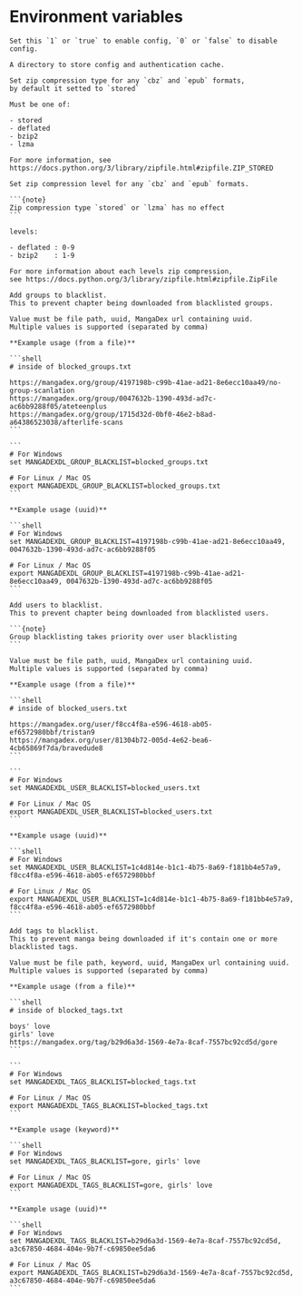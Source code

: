 # Environment variables

```{option} MANGADEXDL_CONFIG_ENABLED [1 or 0, true or false]
Set this `1` or `true` to enable config, `0` or `false` to disable config.
```

```{option} MANGADEXDL_CONFIG_PATH
A directory to store config and authentication cache.
```

```{option} MANGADEXDL_ZIP_COMPRESSION_TYPE
Set zip compression type for any `cbz` and `epub` formats, 
by default it setted to `stored`

Must be one of:

- stored
- deflated
- bzip2
- lzma

For more information, see https://docs.python.org/3/library/zipfile.html#zipfile.ZIP_STORED
```

````{option} MANGADEXDL_ZIP_COMPRESSION_LEVEL
Set zip compression level for any `cbz` and `epub` formats.

```{note}
Zip compression type `stored` or `lzma` has no effect
```

levels:

- deflated : 0-9
- bzip2    : 1-9

For more information about each levels zip compression, 
see https://docs.python.org/3/library/zipfile.html#zipfile.ZipFile
````

````{option} MANGADEXDL_GROUP_BLACKLIST [VALUE1, VALUE2, ...]
Add groups to blacklist. 
This to prevent chapter being downloaded from blacklisted groups.

Value must be file path, uuid, MangaDex url containing uuid. 
Multiple values is supported (separated by comma)

**Example usage (from a file)**

```shell
# inside of blocked_groups.txt

https://mangadex.org/group/4197198b-c99b-41ae-ad21-8e6ecc10aa49/no-group-scanlation
https://mangadex.org/group/0047632b-1390-493d-ad7c-ac6bb9288f05/ateteenplus
https://mangadex.org/group/1715d32d-0bf0-46e2-b8ad-a64386523038/afterlife-scans
```

```
# For Windows
set MANGADEXDL_GROUP_BLACKLIST=blocked_groups.txt

# For Linux / Mac OS
export MANGADEXDL_GROUP_BLACKLIST=blocked_groups.txt
```

**Example usage (uuid)**

```shell
# For Windows
set MANGADEXDL_GROUP_BLACKLIST=4197198b-c99b-41ae-ad21-8e6ecc10aa49, 0047632b-1390-493d-ad7c-ac6bb9288f05

# For Linux / Mac OS
export MANGADEXDL_GROUP_BLACKLIST=4197198b-c99b-41ae-ad21-8e6ecc10aa49, 0047632b-1390-493d-ad7c-ac6bb9288f05
```
````

````{option} MANGADEXDL_USER_BLACKLIST [VALUE1, VALUE2, ...]
Add users to blacklist. 
This to prevent chapter being downloaded from blacklisted users.

```{note}
Group blacklisting takes priority over user blacklisting
```

Value must be file path, uuid, MangaDex url containing uuid. 
Multiple values is supported (separated by comma)

**Example usage (from a file)**

```shell
# inside of blocked_users.txt

https://mangadex.org/user/f8cc4f8a-e596-4618-ab05-ef6572980bbf/tristan9
https://mangadex.org/user/81304b72-005d-4e62-bea6-4cb65869f7da/bravedude8
```

```
# For Windows
set MANGADEXDL_USER_BLACKLIST=blocked_users.txt

# For Linux / Mac OS
export MANGADEXDL_USER_BLACKLIST=blocked_users.txt
```

**Example usage (uuid)**

```shell
# For Windows
set MANGADEXDL_USER_BLACKLIST=1c4d814e-b1c1-4b75-8a69-f181bb4e57a9, f8cc4f8a-e596-4618-ab05-ef6572980bbf

# For Linux / Mac OS
export MANGADEXDL_USER_BLACKLIST=1c4d814e-b1c1-4b75-8a69-f181bb4e57a9, f8cc4f8a-e596-4618-ab05-ef6572980bbf
```
````

````{option} MANGADEXDL_TAGS_BLACKLIST [VALUE1, VALUE2, ...]
Add tags to blacklist. 
This to prevent manga being downloaded if it's contain one or more blacklisted tags.

Value must be file path, keyword, uuid, MangaDex url containing uuid. 
Multiple values is supported (separated by comma)

**Example usage (from a file)**

```shell
# inside of blocked_tags.txt

boys' love
girls' love
https://mangadex.org/tag/b29d6a3d-1569-4e7a-8caf-7557bc92cd5d/gore
```

```
# For Windows
set MANGADEXDL_TAGS_BLACKLIST=blocked_tags.txt

# For Linux / Mac OS
export MANGADEXDL_TAGS_BLACKLIST=blocked_tags.txt
```

**Example usage (keyword)**

```shell
# For Windows
set MANGADEXDL_TAGS_BLACKLIST=gore, girls' love

# For Linux / Mac OS
export MANGADEXDL_TAGS_BLACKLIST=gore, girls' love
```

**Example usage (uuid)**

```shell
# For Windows
set MANGADEXDL_TAGS_BLACKLIST=b29d6a3d-1569-4e7a-8caf-7557bc92cd5d, a3c67850-4684-404e-9b7f-c69850ee5da6

# For Linux / Mac OS
export MANGADEXDL_TAGS_BLACKLIST=b29d6a3d-1569-4e7a-8caf-7557bc92cd5d, a3c67850-4684-404e-9b7f-c69850ee5da6
```
````
